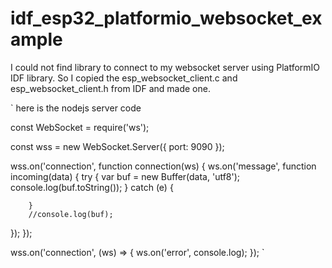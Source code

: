 # idf_esp32_platformio_websocket_example

I could not find library to connect to my websocket server using PlatformIO IDF library. So I copied the esp_websocket_client.c and esp_websocket_client.h from IDF and made one.

`
here is the nodejs server code

const WebSocket = require('ws');

const wss = new WebSocket.Server({ port: 9090 });

wss.on('connection', function connection(ws) {
  ws.on('message', function incoming(data) {
        try {
          var buf = new Buffer(data, 'utf8');
          console.log(buf.toString());
        } catch (e) {
          
        }
        //console.log(buf);
  });
});

wss.on('connection', (ws) => {
  ws.on('error', console.log);
});
`
